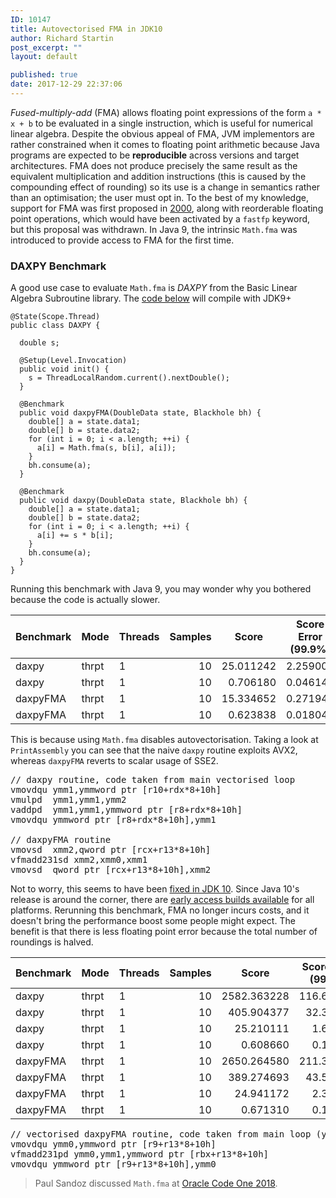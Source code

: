 ```yaml
---
ID: 10147
title: Autovectorised FMA in JDK10
author: Richard Startin
post_excerpt: ""
layout: default

published: true
date: 2017-12-29 22:37:06
---
```

<em>Fused-multiply-add</em> (FMA) allows floating point expressions of the form `a * x + b` to be evaluated in a single instruction, which is useful for numerical linear algebra. Despite the obvious appeal of FMA, JVM implementors are rather constrained when it comes to floating point arithmetic because Java programs are expected to be <strong>reproducible</strong> across versions and target architectures. FMA does not produce precisely the same result as the equivalent multiplication and addition instructions (this is caused by the compounding effect of rounding) so its use is a change in semantics rather than an optimisation; the user must opt in. To the best of my knowledge, support for FMA was first proposed in <a href="https://jcp.org/en/jsr/detail?id=84" rel="noopener" target="_blank">2000</a>, along with reorderable floating point operations, which would have been activated by a `fastfp` keyword, but this proposal was withdrawn. In Java 9, the intrinsic `Math.fma` was introduced to provide access to FMA for the first time.

<h3>DAXPY Benchmark</h3>

A good use case to evaluate `Math.fma` is <em>DAXPY</em> from the Basic Linear Algebra Subroutine library. The <a href="https://github.com/richardstartin/simdbenchmarks/blob/master/src/main/java/com/openkappa/simd/saxpy/DAXPY.java" rel="noopener" target="_blank">code below</a> will compile with JDK9+

```java@OutputTimeUnit(TimeUnit.MILLISECONDS)
@State(Scope.Thread)
public class DAXPY {
  
  double s;

  @Setup(Level.Invocation)
  public void init() {
    s = ThreadLocalRandom.current().nextDouble();
  }

  @Benchmark
  public void daxpyFMA(DoubleData state, Blackhole bh) {
    double[] a = state.data1;
    double[] b = state.data2;
    for (int i = 0; i < a.length; ++i) {
      a[i] = Math.fma(s, b[i], a[i]);
    }
    bh.consume(a);
  }

  @Benchmark
  public void daxpy(DoubleData state, Blackhole bh) {
    double[] a = state.data1;
    double[] b = state.data2;
    for (int i = 0; i < a.length; ++i) {
      a[i] += s * b[i];
    }
    bh.consume(a);
  }
}
```

Running this benchmark with Java 9, you may wonder why you bothered because the code is actually slower.

<div class="table-holder">
<table class="table table-bordered table-hover table-condensed">
<thead><tr><th>Benchmark</th>
<th>Mode</th>
<th>Threads</th>
<th>Samples</th>
<th>Score</th>
<th>Score Error (99.9%)</th>
<th>Unit</th>
<th>Param: size</th>
</tr></thead>
<tbody><tr>
<td>daxpy</td>
<td>thrpt</td>
<td>1</td>
<td align="right">10</td>
<td align="right">25.011242</td>
<td align="right">2.259007</td>
<td>ops/ms</td>
<td align="right">100000</td>
</tr>
<tr>
<td>daxpy</td>
<td>thrpt</td>
<td>1</td>
<td align="right">10</td>
<td align="right">0.706180</td>
<td align="right">0.046146</td>
<td>ops/ms</td>
<td align="right">1000000</td>
</tr>
<tr>
<td>daxpyFMA</td>
<td>thrpt</td>
<td>1</td>
<td align="right">10</td>
<td align="right">15.334652</td>
<td align="right">0.271946</td>
<td>ops/ms</td>
<td align="right">100000</td>
</tr>
<tr>
<td>daxpyFMA</td>
<td>thrpt</td>
<td>1</td>
<td align="right">10</td>
<td align="right">0.623838</td>
<td align="right">0.018041</td>
<td>ops/ms</td>
<td align="right">1000000</td>
</tr>
</tbody></table>
</div>

This is because using `Math.fma` disables autovectorisation. Taking a look at `PrintAssembly` you can see that the naive `daxpy` routine exploits AVX2, whereas `daxpyFMA` reverts to scalar usage of SSE2.


<pre>
// daxpy routine, code taken from main vectorised loop
vmovdqu ymm1,ymmword ptr [r10+rdx*8+10h]
vmulpd  ymm1,ymm1,ymm2
vaddpd  ymm1,ymm1,ymmword ptr [r8+rdx*8+10h]
vmovdqu ymmword ptr [r8+rdx*8+10h],ymm1

// daxpyFMA routine
vmovsd  xmm2,qword ptr [rcx+r13*8+10h]
vfmadd231sd xmm2,xmm0,xmm1
vmovsd  qword ptr [rcx+r13*8+10h],xmm2
</pre>

Not to worry, this seems to have been <a href="https://bugs.openjdk.java.net/browse/JDK-8181616" rel="noopener" target="_blank">fixed in JDK 10</a>. Since Java 10's release is around the corner, there are <a href="http://jdk.java.net/10/" rel="noopener" target="_blank">early access builds available</a> for all platforms. Rerunning this benchmark, FMA no longer incurs costs, and it doesn't bring the performance boost some people might expect. The benefit is that there is less floating point error because the total number of roundings is halved.

<div class="table-holder">
<table class="table table-bordered table-hover table-condensed">
<thead><tr><th>Benchmark</th>
<th>Mode</th>
<th>Threads</th>
<th>Samples</th>
<th>Score</th>
<th>Score Error (99.9%)</th>
<th>Unit</th>
<th>Param: size</th>
</tr></thead>
<tbody><tr>
<td>daxpy</td>
<td>thrpt</td>
<td>1</td>
<td align="right">10</td>
<td align="right">2582.363228</td>
<td align="right">116.637400</td>
<td>ops/ms</td>
<td align="right">1000</td>
</tr>
<tr>
<td>daxpy</td>
<td>thrpt</td>
<td>1</td>
<td align="right">10</td>
<td align="right">405.904377</td>
<td align="right">32.364782</td>
<td>ops/ms</td>
<td align="right">10000</td>
</tr>
<tr>
<td>daxpy</td>
<td>thrpt</td>
<td>1</td>
<td align="right">10</td>
<td align="right">25.210111</td>
<td align="right">1.671794</td>
<td>ops/ms</td>
<td align="right">100000</td>
</tr>
<tr>
<td>daxpy</td>
<td>thrpt</td>
<td>1</td>
<td align="right">10</td>
<td align="right">0.608660</td>
<td align="right">0.112512</td>
<td>ops/ms</td>
<td align="right">1000000</td>
</tr>
<tr>
<td>daxpyFMA</td>
<td>thrpt</td>
<td>1</td>
<td align="right">10</td>
<td align="right">2650.264580</td>
<td align="right">211.342407</td>
<td>ops/ms</td>
<td align="right">1000</td>
</tr>
<tr>
<td>daxpyFMA</td>
<td>thrpt</td>
<td>1</td>
<td align="right">10</td>
<td align="right">389.274693</td>
<td align="right">43.567450</td>
<td>ops/ms</td>
<td align="right">10000</td>
</tr>
<tr>
<td>daxpyFMA</td>
<td>thrpt</td>
<td>1</td>
<td align="right">10</td>
<td align="right">24.941172</td>
<td align="right">2.393358</td>
<td>ops/ms</td>
<td align="right">100000</td>
</tr>
<tr>
<td>daxpyFMA</td>
<td>thrpt</td>
<td>1</td>
<td align="right">10</td>
<td align="right">0.671310</td>
<td align="right">0.158470</td>
<td>ops/ms</td>
<td align="right">1000000</td>
</tr>
</tbody></table>
</div>

<pre>
// vectorised daxpyFMA routine, code taken from main loop (you can still see the old code in pre/post loops)
vmovdqu ymm0,ymmword ptr [r9+r13*8+10h]
vfmadd231pd ymm0,ymm1,ymmword ptr [rbx+r13*8+10h]
vmovdqu ymmword ptr [r9+r13*8+10h],ymm0
</pre>



> Paul Sandoz discussed `Math.fma` at [Oracle Code One 2018](https://www.youtube.com/embed/h7AtDzqbaoQ?start=2051).